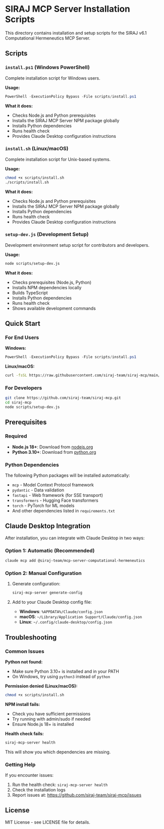 # SIRAJ MCP Server Installation Scripts

This directory contains installation and setup scripts for the SIRAJ v6.1 Computational Hermeneutics MCP Server.

## Scripts

### `install.ps1` (Windows PowerShell)
Complete installation script for Windows users.

**Usage:**
```powershell
PowerShell -ExecutionPolicy Bypass -File scripts/install.ps1
```

**What it does:**
- Checks Node.js and Python prerequisites
- Installs the SIRAJ MCP Server NPM package globally
- Installs Python dependencies
- Runs health check
- Provides Claude Desktop configuration instructions

### `install.sh` (Linux/macOS)
Complete installation script for Unix-based systems.

**Usage:**
```bash
chmod +x scripts/install.sh
./scripts/install.sh
```

**What it does:**
- Checks Node.js and Python prerequisites
- Installs the SIRAJ MCP Server NPM package globally
- Installs Python dependencies
- Runs health check
- Provides Claude Desktop configuration instructions

### `setup-dev.js` (Development Setup)
Development environment setup script for contributors and developers.

**Usage:**
```bash
node scripts/setup-dev.js
```

**What it does:**
- Checks prerequisites (Node.js, Python)
- Installs NPM dependencies locally
- Builds TypeScript
- Installs Python dependencies
- Runs health check
- Shows available development commands

## Quick Start

### For End Users

**Windows:**
```powershell
PowerShell -ExecutionPolicy Bypass -File scripts/install.ps1
```

**Linux/macOS:**
```bash
curl -fsSL https://raw.githubusercontent.com/siraj-team/siraj-mcp/main/scripts/install.sh | bash
```

### For Developers

```bash
git clone https://github.com/siraj-team/siraj-mcp.git
cd siraj-mcp
node scripts/setup-dev.js
```

## Prerequisites

### Required
- **Node.js 18+**: Download from [nodejs.org](https://nodejs.org)
- **Python 3.10+**: Download from [python.org](https://python.org)

### Python Dependencies
The following Python packages will be installed automatically:
- `mcp` - Model Context Protocol framework
- `pydantic` - Data validation
- `fastapi` - Web framework (for SSE transport)
- `transformers` - Hugging Face transformers
- `torch` - PyTorch for ML models
- And other dependencies listed in `requirements.txt`

## Claude Desktop Integration

After installation, you can integrate with Claude Desktop in two ways:

### Option 1: Automatic (Recommended)
```bash
claude mcp add @siraj-team/mcp-server-computational-hermeneutics
```

### Option 2: Manual Configuration
1. Generate configuration:
   ```bash
   siraj-mcp-server generate-config
   ```

2. Add to your Claude Desktop config file:
   - **Windows**: `%APPDATA%/Claude/config.json`
   - **macOS**: `~/Library/Application Support/Claude/config.json` 
   - **Linux**: `~/.config/claude-desktop/config.json`

## Troubleshooting

### Common Issues

**Python not found:**
- Make sure Python 3.10+ is installed and in your PATH
- On Windows, try using `python3` instead of `python`

**Permission denied (Linux/macOS):**
```bash
chmod +x scripts/install.sh
```

**NPM install fails:**
- Check you have sufficient permissions
- Try running with admin/sudo if needed
- Ensure Node.js 18+ is installed

**Health check fails:**
```bash
siraj-mcp-server health
```
This will show you which dependencies are missing.

### Getting Help

If you encounter issues:
1. Run the health check: `siraj-mcp-server health`
2. Check the installation logs
3. Report issues at: https://github.com/siraj-team/siraj-mcp/issues

## License

MIT License - see LICENSE file for details.